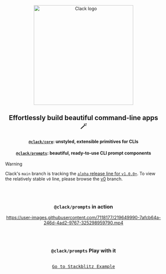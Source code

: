 <br />
<br />

<div align="center">
    <picture>
      <source media="(prefers-color-scheme: dark)" srcset="/.github/assets/clack-dark.gif?sanitize=true">
      <img alt="Clack logo" src="/.github/assets/clack-light.gif?sanitize=true" width="320">
    </picture>
</div>
<h2 align="center">Effortlessly build beautiful command-line apps 🪄</h3>

<h4 align="center"><a href="packages/core#readme"><code>@clack/core</code></a>: unstyled, extensible primitives for CLIs</h4>
<h4 align="center"><a href="packages/prompts#readme"><code>@clack/prompts</code></a>: beautiful, ready-to-use CLI prompt components</h4>

> [!WARNING]
> Clack's `main` branch is tracking the [`alpha` release line for `v1.0.0+`](https://github.com/bombshell-dev/clack/pull/250). To view the relatively stable `v0` line, please browse the [v0](https://github.com/bombshell-dev/clack/tree/v0) branch.

<br />
<br />

<h3 align="center"><code>@clack/prompts</code> in action</h3>

<div align="center">

https://user-images.githubusercontent.com/7118177/219649990-7afcb64a-246d-4ad2-9767-325298959790.mp4

</div>

<br />
<br />

<h3 align="center"><code>@clack/prompts</code> Play with it</h3>

<div align="center">
	<kbd> <br> <a href="https://stackblitz.com/edit/clack-prompts?file=index.js" target="_blank">Go to Stackblitz Example</a> <br> </kbd>
</div>
